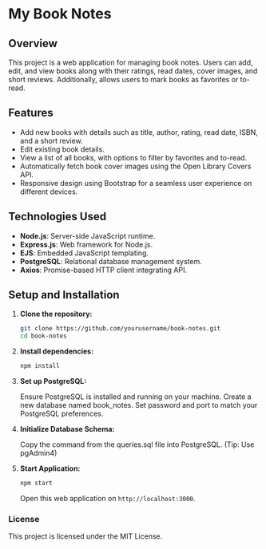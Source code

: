 # My Book Notes

## Overview

This project is a web application for managing book notes. Users can add, edit, and view books along with their ratings, read dates, cover images, and short reviews. Additionally, allows users to mark books as favorites or to-read.

## Features

- Add new books with details such as title, author, rating, read date, ISBN, and a short review.
- Edit existing book details.
- View a list of all books, with options to filter by favorites and to-read.
- Automatically fetch book cover images using the Open Library Covers API.
- Responsive design using Bootstrap for a seamless user experience on different devices.

## Technologies Used

- **Node.js**: Server-side JavaScript runtime.
- **Express.js**: Web framework for Node.js.
- **EJS**: Embedded JavaScript templating.
- **PostgreSQL**: Relational database management system.
- **Axios**: Promise-based HTTP client integrating API.

## Setup and Installation

1. **Clone the repository:**
   ```bash
   git clone https://github.com/yourusername/book-notes.git
   cd book-notes
   
2. **Install dependencies:**
   ```bash
   npm install
   
3. **Set up PostgreSQL:**
 
   Ensure PostgreSQL is installed and running on your machine.
   Create a new database named book_notes.
   Set password and port to match your PostgreSQL preferences.
   
5. **Initialize Database Schema:**

   Copy the command from the queries.sql file into PostgreSQL. (Tip: Use pgAdmin4)

6. **Start Application:**
   ```bash
   npm start
   ```
   Open this web application on `http://localhost:3000`.

### License
This project is licensed under the MIT License.

